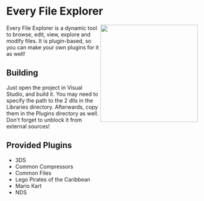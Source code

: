 # Every File Explorer

<img src="https://i.imgur.com/TpcRlb3.png" height="256px" align="right"/>

Every File Explorer is a dynamic tool to browse, edit, view, explore and modify files. It is plugin-based, so you can make your own plugins for it as well!

## Building

Just open the project in Visual Studio, and build it. You may need to specify the path to the 2 dlls in the Libraries directory. Afterwards, copy them in the Plugins directory as well. Don't forget to unblock it from external sources!

## Provided Plugins

* 3DS
* Common Compressors
* Common Files
* Lego Pirates of the Caribbean
* Mario Kart
* NDS
